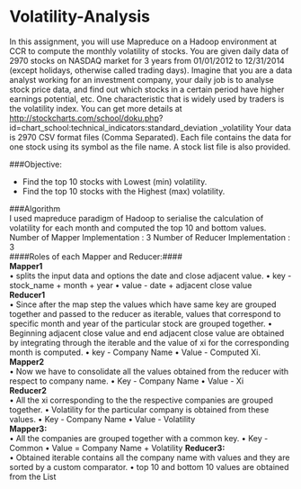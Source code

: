 # Volatility-Analysis
In this assignment, you will use Mapreduce on a Hadoop environment at CCR to compute the monthly volatility of stocks. You are given daily data of 2970 stocks on NASDAQ market for 3 years from 01/01/2012 to 12/31/2014 (except holidays, otherwise called trading days). Imagine that you are a data analyst working for an investment company, your daily job is to analyse stock price data, and find out which stocks in a certain period have higher earnings potential, etc. One characteristic that is widely used by traders is the volatility index. You can get more details at http://stockcharts.com/school/doku.php? id=chart_school:technical_indicators:standard_deviation _volatility
Your data is 2970 CSV format files (Comma Separated). Each file contains the data for one stock using its symbol as the file name. A stock list file is also provided.


###Objective:   
*  Find the top 10 stocks with Lowest (min) volatility.
*  Find the top 10 stocks with the Highest (max) volatility.

###Algorithm      
I used mapreduce paradigm of Hadoop to serialise the calculation of volatility for each month and computed the top 10 and bottom values.        
Number of Mapper Implementation : 3 Number of Reducer Implementation : 3        
####Roles of each Mapper and Reducer:####         
**Mapper1**         
• splits the input data and options the date and close adjacent value.
• key - stock_name + month + year
• value - date + adjacent close value       
**Reducer1**        
• Since after the map step the values which have same key are grouped
together and passed to the reducer as iterable, values that correspond to specific month and year of the particular stock are grouped together.
• Beginning adjacent close value and end adjacent close value are obtained by integrating through the iterable and the value of xi for the corresponding month is computed.
• key - Company Name
• Value - Computed Xi.          
**Mapper2**     
• Now we have to consolidate all the values obtained from the reducer with respect to company name.
• Key - Company Name
• Value - Xi    
**Reducer2**     
• All the xi corresponding to the the respective companies are grouped
together.
• Volatility for the particular company is obtained from these values.
• Key - Company Name
• Value - Volatility     
**Mapper3:**    
• All the companies are grouped together with a common key.
• Key - Common
• Value = Company Name + Volatility
**Reducer3:**    
• Obtained iterable contains all the company name with values and they are
sorted by a custom comparator.
• top 10 and bottom 10 values are obtained from the List


